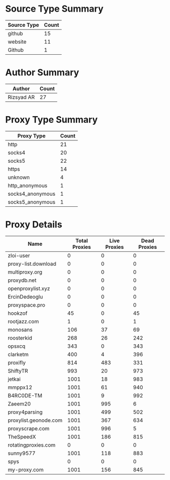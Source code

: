 # Source Type Summary

| Source Type | Count |
|-------------|-------|
| github | 15 |
| website | 11 |
| Github | 1 |


# Author Summary

| Author | Count |
|--------|-------|
| Rizsyad AR | 27 |


# Proxy Type Summary

| Proxy Type | Count |
|------------|-------|
| http | 21 |
| socks4 | 20 |
| socks5 | 22 |
| https | 14 |
| unknown | 4 |
| http_anonymous | 1 |
| socks4_anonymous | 1 |
| socks5_anonymous | 1 |


# Proxy Details

| Name | Total Proxies | Live Proxies | Dead Proxies |
|------|---------------|--------------|---------------|
| zloi-user | 0 | 0 | 0 |
| proxy-list.download | 0 | 0 | 0 |
| multiproxy.org | 0 | 0 | 0 |
| proxydb.net | 0 | 0 | 0 |
| openproxylist.xyz | 0 | 0 | 0 |
| ErcinDedeoglu | 0 | 0 | 0 |
| proxyspace.pro | 0 | 0 | 0 |
| hookzof | 45 | 0 | 45 |
| rootjazz.com | 1 | 0 | 1 |
| monosans | 106 | 37 | 69 |
| roosterkid | 268 | 26 | 242 |
| opsxcq | 343 | 0 | 343 |
| clarketm | 400 | 4 | 396 |
| proxifly | 814 | 483 | 331 |
| ShiftyTR | 993 | 20 | 973 |
| jetkai | 1001 | 18 | 983 |
| mmppx12 | 1001 | 61 | 940 |
| B4RC0DE-TM | 1001 | 9 | 992 |
| Zaeem20 | 1001 | 995 | 6 |
| proxy4parsing | 1001 | 499 | 502 |
| proxylist.geonode.com | 1001 | 367 | 634 |
| proxyscrape.com | 1001 | 996 | 5 |
| TheSpeedX | 1001 | 186 | 815 |
| rotatingproxies.com | 0 | 0 | 0 |
| sunny9577 | 1001 | 118 | 883 |
| spys | 0 | 0 | 0 |
| my-proxy.com | 1001 | 156 | 845 |
